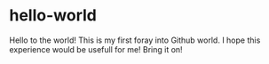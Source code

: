 hello-world
===========

Hello to the world!
This is my first foray into Github world. I hope this experience would be usefull for me!
Bring it on!
